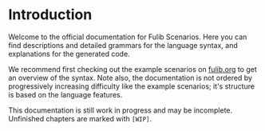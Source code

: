 # Introduction

Welcome to the official documentation for Fulib Scenarios. Here you can find descriptions and detailed grammars for the language syntax, and explanations for the generated code.

We recommend first checking out the example scenarios on [fulib.org](https://www.fulib.org) to get an overview of the syntax. Note also, the documentation is not ordered by progressively increasing difficulty like the example scenarios; it's structure is based on the language features.

This documentation is still work in progress and may be incomplete. Unfinished chapters are marked with `[WIP]`.

